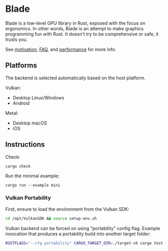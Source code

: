 # Blade

Blade is a low-level GPU library in Rust, exposed with the focus on ergonomics.
In other words, Blade is an attempt to make graphics programming fun with Rust.
It doesn't try to be comprehensive or safe, it trusts you.

See [motivation](motivation.md), [FAQ](FAQ.md), and [performance](performance.md) for more info.

## Platforms

The backend is selected automatically based on the host platform.

Vulkan:
- Desktop Linux/Windows
- Android

Metal:
- Desktop macOS
- iOS

## Instructions

Check:
```
cargo check
```
Run the minimal example:
```
cargo run --example mini
```

### Vulkan Portability

First, ensure to load the environment from the Vulkan SDK:
```bash
cd /opt/VulkanSDK && source setup-env.sh
```

Vulkan backend can be forced on using "portability" config flag. Example invocation that produces a portability build into another target folder:
```bash
RUSTFLAGS="--cfg portability" CARGO_TARGET_DIR=./target-vk cargo test
```
